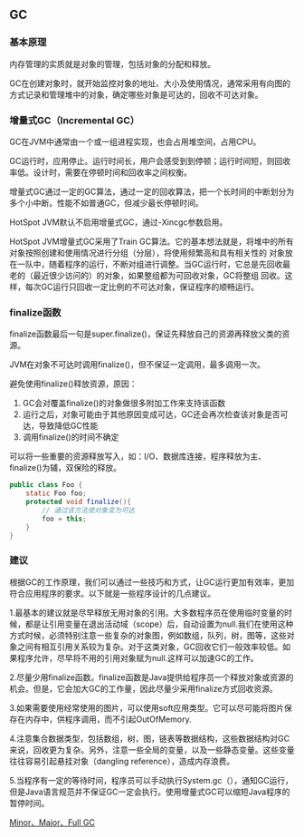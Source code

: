 GC
-

### 基本原理

内存管理的实质就是对象的管理，包括对象的分配和释放。

GC在创建对象时，就开始监控对象的地址、大小及使用情况，通常采用有向图的方式记录和管理堆中的对象，确定哪些对象是可达的，回收不可达对象。

### 增量式GC（Incremental GC）

GC在JVM中通常由一个或一组进程实现，也会占用堆空间，占用CPU。

GC运行时，应用停止。运行时间长，用户会感受到到停顿；运行时间短，则回收率低。设计时，需要在停顿时间和回收率之间权衡。

增量式GC通过一定的GC算法，通过一定的回收算法，把一个长时间的中断划分为多个小中断。性能不如普通GC，但减少最长停顿时间。

HotSpot JVM默认不启用增量式GC，通过-Xincgc参数启用。

HotSpot JVM增量式GC采用了Train GC算法。它的基本想法就是，将堆中的所有对象按照创建和使用情况进行分组（分层），将使用频繁高和具有相关性的
对象放在一队中，随着程序的运行，不断对组进行调整。当GC运行时，它总是先回收最老的（最近很少访问的）的对象，如果整组都为可回收对象，GC将整组
回收。这样，每次GC运行只回收一定比例的不可达对象，保证程序的顺畅运行。

### finalize函数

finalize函数最后一句是super.finalize()，保证先释放自己的资源再释放父类的资源。

JVM在对象不可达时调用finalize()，但不保证一定调用，最多调用一次。

避免使用finalize()释放资源，原因：

1. GC会对覆盖finalize()的对象做很多附加工作来支持该函数
2. 运行之后，对象可能由于其他原因变成可达，GC还会再次检查该对象是否可达，导致降低GC性能
3. 调用finalize()的时间不确定

可以将一些重要的资源释放写入，如：I/O、数据库连接，程序释放为主、finalize()为辅，双保险的释放。

```java
public class Foo {
    static Foo foo;
    protected void finalize(){
        // 通过该方法使对象变为可达
        foo = this;
    }
}
```

### 建议

根据GC的工作原理，我们可以通过一些技巧和方式，让GC运行更加有效率，更加符合应用程序的要求。以下就是一些程序设计的几点建议。

1.最基本的建议就是尽早释放无用对象的引用。大多数程序员在使用临时变量的时候，都是让引用变量在退出活动域（scope）后，自动设置为null.我们在使用这种方式时候，必须特别注意一些复杂的对象图，例如数组，队列，树，图等，这些对象之间有相互引用关系较为复杂。对于这类对象，GC回收它们一般效率较低。如果程序允许，尽早将不用的引用对象赋为null.这样可以加速GC的工作。

2.尽量少用finalize函数。finalize函数是Java提供给程序员一个释放对象或资源的机会。但是，它会加大GC的工作量，因此尽量少采用finalize方式回收资源。

3.如果需要使用经常使用的图片，可以使用soft应用类型。它可以尽可能将图片保存在内存中，供程序调用，而不引起OutOfMemory.

4.注意集合数据类型，包括数组，树，图，链表等数据结构，这些数据结构对GC来说，回收更为复杂。另外，注意一些全局的变量，以及一些静态变量。这些变量往往容易引起悬挂对象（dangling reference），造成内存浪费。

5.当程序有一定的等待时间，程序员可以手动执行System.gc（），通知GC运行，但是Java语言规范并不保证GC一定会执行。使用增量式GC可以缩短Java程序的暂停时间。

[Minor、Major、Full GC](http://www.importnew.com/15820.html)

